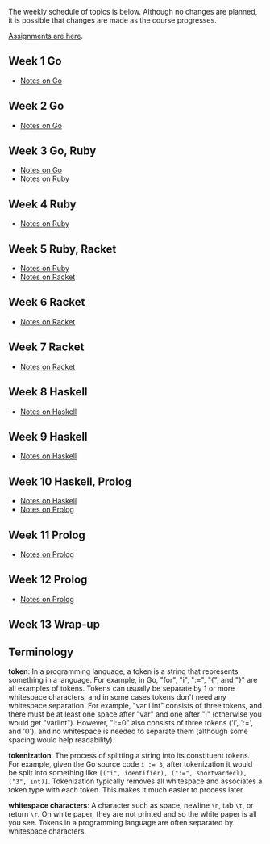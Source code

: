 The weekly schedule of topics is below. Although no changes are planned, it is
possible that changes are made as the course progresses.

[Assignments are here](../assignments/).

## Week 1 Go

- [Notes on Go](go/) 

## Week 2 Go

- [Notes on Go](go/) 

## Week 3 Go, Ruby

- [Notes on Go](go/) 
- [Notes on Ruby](ruby/)

## Week 4 Ruby
- [Notes on Ruby](ruby/)

## Week 5 Ruby, Racket
- [Notes on Ruby](ruby/)
- [Notes on Racket](racket/)

## Week 6 Racket
- [Notes on Racket](racket/)

## Week 7 Racket
- [Notes on Racket](racket/)

## Week 8 Haskell
- [Notes on Haskell](haskell/)

## Week 9 Haskell
- [Notes on Haskell](haskell/)

## Week 10 Haskell, Prolog
- [Notes on Haskell](haskell/)
- [Notes on Prolog](prolog/)

## Week 11 Prolog
- [Notes on Prolog](prolog/)

## Week 12 Prolog
- [Notes on Prolog](prolog/)

## Week 13 Wrap-up


## Terminology

**token**: In a programming language, a token is a string that represents
something in a language. For example, in Go, "for", "i", ":=", "{", and "}"
are all examples of tokens. Tokens can usually be separate by 1 or more
whitespace characters, and in some cases tokens don't need any whitespace
separation. For example, "var i int" consists of three tokens, and there must
be at least one space after "var" and one after "i" (otherwise you would get
"variint"). However, "i:=0" also consists of three tokens ('i', ':=', and
'0'), and no whitespace is needed to separate them (although some spacing
would help readability).

**tokenization**: The process of splitting a string into its constituent
tokens. For example, given the Go source code `i := 3`, after tokenization it
would be split into something like `[("i", identifier), (":=", shortvardecl),
("3", int)]`. Tokenization typically removes all whitespace and associates a
token type with each token. This makes it much easier to process later.

**whitespace characters**: A character such as space, newline `\n`, tab `\t`,
or return `\r`. On white paper, they are not printed and so the white paper is
all you see. Tokens in a programming language are often separated by
whitespace characters.

